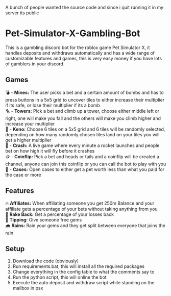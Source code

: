 A bunch of people wanted the source code and since i quit running it in my server its public

# Pet-Simulator-X-Gambling-Bot
This is a gambling discord bot for the roblox game Pet Simulator X, it handles deposits and withdraws automatically and has a wide range of customizable features and games, this is very easy money if you have lots of gamblers in your discord.

## Games

💣 - **Mines:** The user picks a bet and a certain amount of bombs and has to press buttons in a 5x5 grid to uncover tiles to either increase their multiplier if its safe, or lose their multiplier if its a bomb  
🪜 - **Towers:** Pick a bet and climb up a tower, choose either middle left or right, one will make you fall and the others will make you climb higher and increase your multiplier  
💎 - **Keno:** Choose 6 tiles on a 5x5 grid and 6 tiles will be randomly selected, depending on how many randomly chosen tiles land on your tiles you will get a higher multiplier  
🚀 - **Crash:** A live game where every minute a rocket launches and people bet on how high it will fly before it crashes  
🪙 - **Coinflip:** Pick a bet and heads or tails and a coinflip will be created a channel, anyone can join this coinflip or you can call the bot to play with you  
💼 - **Cases:** Open cases to either get a pet worth less than what you paid for the case or more  

## Features

🔥 **Affiliates:** When affiliating someone you get 250m Balance and your affiliate gets a percentage of your bets without taking anything from you  
💎 **Rake Back:** Get a percentage of your losses back  
💖 **Tipping:** Give someone free gems  
🌧️ **Rains:** Rain your gems and they get split between everyone that joins the rain

## Setup

1. Download the code (obviously)
2. Run requirements.bat, this will install all the required packages
3. Change everything in the config table to what the comments say to
4. Run the python script, this will online the bot
5. Execute the auto deposit and withdraw script while standing on the mailbox in psx

